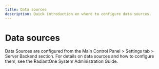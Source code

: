 ```yaml
---
title: Data sources
description: Quick introduction on where to configure data sources.
---
```


# Data sources

Data Sources are configured from the Main Control Panel > Settings tab > Server Backend section. For details on data sources and how to configure them, see the RadiantOne System Administration Guide.
